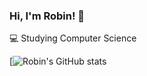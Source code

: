 ### Hi, I'm Robin! 👋

💻 Studying Computer Science<br/>

[![Robin's GitHub stats](https://github-readme-stats.vercel.app/api?username=Hanamizuiro&show_icons=true&theme=gruvbox)
